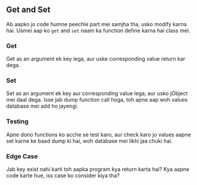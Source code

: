 ## Get and Set

Ab aapko jo code humne peechle part mei samjha tha, usko modify karna hai. Usmei aap ko `get` and `set` naam ka function define karna hai class mei.

### Get
Get as an argument ek key lega, aur uske corresponding value return kar dega.

### Set
Set as an argument ek key aur corresponding value lega, aur usko jObject mei daal dega. Isse jab dump function call hoga, toh apne aap woh values database mei add ho jayengi.

### Testing
Apne dono functions ko acche se test karo, aur check karo jo values aapne set karne ke baad dump ki hai, woh database mei likhi jaa chuki hai.

### Edge Case
Jab key exist nahi karti toh aapka program kya return karta hai? Kya aapne code karte hue, iss case ko consider kiya tha?